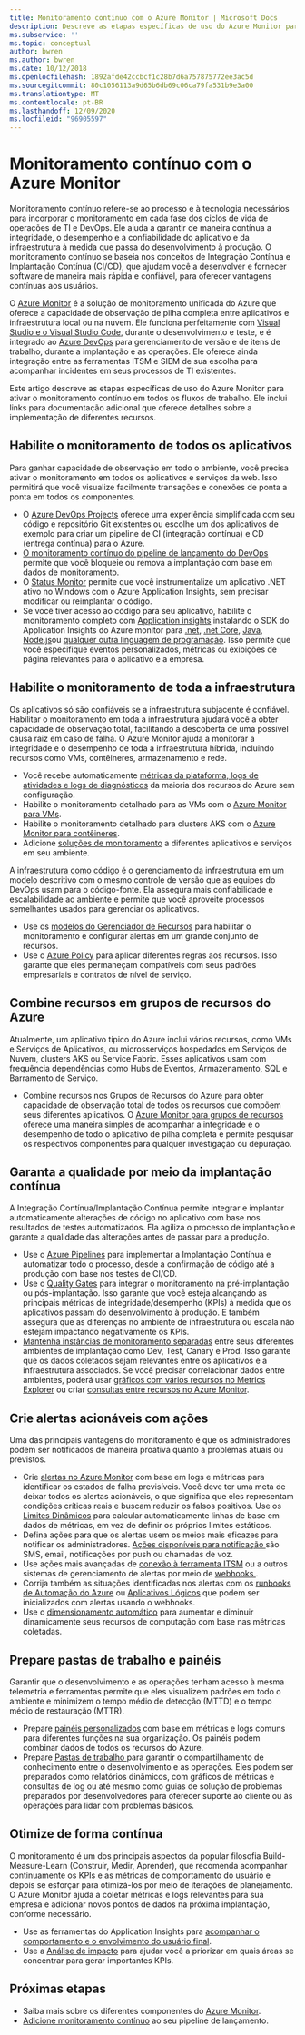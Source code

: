 ```yaml
---
title: Monitoramento contínuo com o Azure Monitor | Microsoft Docs
description: Descreve as etapas específicas de uso do Azure Monitor para ativar o monitoramento contínuo em todos os fluxos de trabalho.
ms.subservice: ''
ms.topic: conceptual
author: bwren
ms.author: bwren
ms.date: 10/12/2018
ms.openlocfilehash: 1892afde42ccbcf1c28b7d6a757875772ee3ac5d
ms.sourcegitcommit: 80c1056113a9d65b6db69c06ca79fa531b9e3a00
ms.translationtype: MT
ms.contentlocale: pt-BR
ms.lasthandoff: 12/09/2020
ms.locfileid: "96905597"
---
```

# <a name="continuous-monitoring-with-azure-monitor"></a>Monitoramento contínuo com o Azure Monitor

Monitoramento contínuo refere-se ao processo e à tecnologia necessários para incorporar o monitoramento em cada fase dos ciclos de vida de operações de TI e DevOps. Ele ajuda a garantir de maneira contínua a integridade, o desempenho e a confiabilidade do aplicativo e da infraestrutura à medida que passa do desenvolvimento à produção. O monitoramento contínuo se baseia nos conceitos de Integração Contínua e Implantação Contínua (CI/CD), que ajudam você a desenvolver e fornecer software de maneira mais rápida e confiável, para oferecer vantagens contínuas aos usuários.

O [Azure Monitor](overview.md) é a solução de monitoramento unificada do Azure que oferece a capacidade de observação de pilha completa entre aplicativos e infraestrutura local ou na nuvem. Ele funciona perfeitamente com [Visual Studio e o Visual Studio Code](https://visualstudio.microsoft.com/), durante o desenvolvimento e teste, e é integrado ao [Azure DevOps](/azure/devops/user-guide/index) para gerenciamento de versão e de itens de trabalho, durante a implantação e as operações. Ele oferece ainda integração entre as ferramentas ITSM e SIEM de sua escolha para acompanhar incidentes em seus processos de TI existentes.

Este artigo descreve as etapas específicas de uso do Azure Monitor para ativar o monitoramento contínuo em todos os fluxos de trabalho. Ele inclui links para documentação adicional que oferece detalhes sobre a implementação de diferentes recursos.


## <a name="enable-monitoring-for-all-your-applications"></a>Habilite o monitoramento de todos os aplicativos
Para ganhar capacidade de observação em todo o ambiente, você precisa ativar o monitoramento em todos os aplicativos e serviços da web. Isso permitirá que você visualize facilmente transações e conexões de ponta a ponta em todos os componentes.

- O [Azure DevOps Projects](../devops-project/overview.md) oferece uma experiência simplificada com seu código e repositório Git existentes ou escolhe um dos aplicativos de exemplo para criar um pipeline de CI (integração contínua) e CD (entrega contínua) para o Azure.
- [O monitoramento contínuo do pipeline de lançamento do DevOps](./app/continuous-monitoring.md) permite que você bloqueie ou remova a implantação com base em dados de monitoramento.
- O [Status Monitor](./app/monitor-performance-live-website-now.md) permite que você instrumentalize um aplicativo .NET ativo no Windows com o Azure Application Insights, sem precisar modificar ou reimplantar o código.
- Se você tiver acesso ao código para seu aplicativo, habilite o monitoramento completo com [Application insights](./app/app-insights-overview.md) instalando o SDK do Application Insights do Azure monitor para [.net](./app/asp-net.md), [.net Core](./app/asp-net-core.md), [Java](./app/java-get-started.md), [Node.js](./learn/nodejs-quick-start.md)ou [qualquer outra linguagem de programação](./app/platforms.md). Isso permite que você especifique eventos personalizados, métricas ou exibições de página relevantes para o aplicativo e a empresa.



## <a name="enable-monitoring-for-your-entire-infrastructure"></a>Habilite o monitoramento de toda a infraestrutura
Os aplicativos só são confiáveis se a infraestrutura subjacente é confiável. Habilitar o monitoramento em toda a infraestrutura ajudará você a obter capacidade de observação total, facilitando a descoberta de uma possível causa raiz em caso de falha. O Azure Monitor ajuda a monitorar a integridade e o desempenho de toda a infraestrutura híbrida, incluindo recursos como VMs, contêineres, armazenamento e rede.

- Você recebe automaticamente [métricas da plataforma, logs de atividades e logs de diagnósticos](platform/data-sources.md) da maioria dos recursos do Azure sem configuração.
- Habilite o monitoramento detalhado para as VMs com o [Azure Monitor para VMs](insights/vminsights-overview.md).
-  Habilite o monitoramento detalhado para clusters AKS com o [Azure Monitor para contêineres](insights/container-insights-overview.md).
- Adicione [soluções de monitoramento](./monitor-reference.md) a diferentes aplicativos e serviços em seu ambiente.


A [infraestrutura como código ](/azure/devops/learn/what-is-infrastructure-as-code) é o gerenciamento da infraestrutura em um modelo descritivo com o mesmo controle de versão que as equipes do DevOps usam para o código-fonte. Ela assegura mais confiabilidade e escalabilidade ao ambiente e permite que você aproveite processos semelhantes usados para gerenciar os aplicativos.

-  Use os [modelos do Gerenciador de Recursos](./samples/resource-manager-workspace.md) para habilitar o monitoramento e configurar alertas em um grande conjunto de recursos.
- Use o [Azure Policy](../governance/policy/overview.md) para aplicar diferentes regras aos recursos. Isso garante que eles permaneçam compatíveis com seus padrões empresariais e contratos de nível de serviço. 


##  <a name="combine-resources-in-azure-resource-groups"></a>Combine recursos em grupos de recursos do Azure
Atualmente, um aplicativo típico do Azure inclui vários recursos, como VMs e Serviços de Aplicativos, ou microsserviços hospedados em Serviços de Nuvem, clusters AKS ou Service Fabric. Esses aplicativos usam com frequência dependências como Hubs de Eventos, Armazenamento, SQL e Barramento de Serviço.

- Combine recursos nos Grupos de Recursos do Azure para obter capacidade de observação total de todos os recursos que compõem seus diferentes aplicativos. O [Azure Monitor para grupos de recursos](./insights/resource-group-insights.md) oferece uma maneira simples de acompanhar a integridade e o desempenho de todo o aplicativo de pilha completa e permite pesquisar os respectivos componentes para qualquer investigação ou depuração.

## <a name="ensure-quality-through-continuous-deployment"></a>Garanta a qualidade por meio da implantação contínua
A Integração Contínua/Implantação Contínua permite integrar e implantar automaticamente alterações de código no aplicativo com base nos resultados de testes automatizados. Ela agiliza o processo de implantação e garante a qualidade das alterações antes de passar para a produção.


- Use o [Azure Pipelines](/azure/devops/pipelines) para implementar a Implantação Contínua e automatizar todo o processo, desde a confirmação de código até a produção com base nos testes de CI/CD.
- Use o [Quality Gates](/azure/devops/pipelines/release/approvals/gates) para integrar o monitoramento na pré-implantação ou pós-implantação. Isso garante que você esteja alcançando as principais métricas de integridade/desempenho (KPIs) à medida que os aplicativos passam do desenvolvimento à produção. E também assegura que as diferenças no ambiente de infraestrutura ou escala não estejam impactando negativamente os KPIs.
- [Mantenha instâncias de monitoramento separadas](./app/separate-resources.md) entre seus diferentes ambientes de implantação como Dev, Test, Canary e Prod. Isso garante que os dados coletados sejam relevantes entre os aplicativos e a infraestrutura associados. Se você precisar correlacionar dados entre ambientes, poderá usar [gráficos com vários recursos no Metrics Explorer](./platform/metrics-charts.md) ou criar [consultas entre recursos no Azure Monitor](log-query/cross-workspace-query.md).


## <a name="create-actionable-alerts-with-actions"></a>Crie alertas acionáveis com ações
Uma das principais vantagens do monitoramento é que os administradores podem ser notificados de maneira proativa quanto a problemas atuais ou previstos. 

- Crie [alertas no Azure Monitor](./platform/alerts-overview.md) com base em logs e métricas para identificar os estados de falha previsíveis. Você deve ter uma meta de deixar todos os alertas acionáveis, o que significa que eles representam condições críticas reais e buscam reduzir os falsos positivos. Use os [Limites Dinâmicos](platform/alerts-dynamic-thresholds.md) para calcular automaticamente linhas de base em dados de métricas, em vez de definir os próprios limites estáticos. 
- Defina ações para que os alertas usem os meios mais eficazes para notificar os administradores. [Ações disponíveis para notificação ](platform/action-groups.md#create-an-action-group-by-using-the-azure-portal) são SMS, email, notificações por push ou chamadas de voz.
- Use ações mais avançadas de [conexão à ferramenta ITSM](platform/itsmc-overview.md) ou a outros sistemas de gerenciamento de alertas por meio de [ webhooks ](platform/activity-log-alerts-webhook.md).
- Corrija também as situações identificadas nos alertas com os [runbooks de Automação do Azure](../automation/automation-webhooks.md) ou [Aplicativos Lógicos](/connectors/custom-connectors/create-webhook-trigger) que podem ser inicializados com alertas usando o webhooks. 
- Use o [dimensionamento automático](./learn/tutorial-autoscale-performance-schedule.md) para aumentar e diminuir dinamicamente seus recursos de computação com base nas métricas coletadas.

## <a name="prepare-dashboards-and-workbooks"></a>Prepare pastas de trabalho e painéis
Garantir que o desenvolvimento e as operações tenham acesso à mesma telemetria e ferramentas permite que eles visualizem padrões em todo o ambiente e minimizem o tempo médio de detecção (MTTD) e o tempo médio de restauração (MTTR).

- Prepare [painéis personalizados](./learn/tutorial-app-dashboards.md) com base em métricas e logs comuns para diferentes funções na sua organização. Os painéis podem combinar dados de todos os recursos do Azure.
- Prepare [Pastas de trabalho ](./platform/workbooks-overview.md) para garantir o compartilhamento de conhecimento entre o desenvolvimento e as operações. Eles podem ser preparados como relatórios dinâmicos, com gráficos de métricas e consultas de log ou até mesmo como guias de solução de problemas preparados por desenvolvedores para oferecer suporte ao cliente ou às operações para lidar com problemas básicos.

## <a name="continuously-optimize"></a>Otimize de forma contínua
 O monitoramento é um dos principais aspectos da popular filosofia Build-Measure-Learn (Construir, Medir, Aprender), que recomenda acompanhar continuamente os KPIs e as métricas de comportamento do usuário e depois se esforçar para otimizá-los por meio de iterações de planejamento. O Azure Monitor ajuda a coletar métricas e logs relevantes para sua empresa e adicionar novos pontos de dados na próxima implantação, conforme necessário.

- Use as ferramentas do Application Insights para [acompanhar o comportamento e o envolvimento do usuário final](./learn/tutorial-users.md).
- Use a [Análise de impacto](./app/usage-impact.md) para ajudar você a priorizar em quais áreas se concentrar para gerar importantes KPIs.


## <a name="next-steps"></a>Próximas etapas

- Saiba mais sobre os diferentes componentes do [Azure Monitor](overview.md).
- [Adicione monitoramento contínuo](./app/continuous-monitoring.md) ao seu pipeline de lançamento.